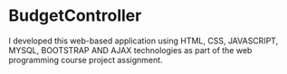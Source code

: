 # BudgetController
I developed this web-based application using HTML, CSS, JAVASCRIPT, MYSQL, BOOTSTRAP AND AJAX technologies as part of the web programming course project assignment.
